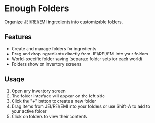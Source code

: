 # Enough Folders

Organize JEI/REI/EMI ingredients into customizable folders.

## Features

- Create and manage folders for ingredients
- Drag and drop ingredients directly from JEI/REI/EMI into your folders
- World-specific folder saving (separate folder sets for each world)
- Folders show on inventory screens

## Usage

1. Open any inventory screen
2. The folder interface will appear on the left side
3. Click the "+" button to create a new folder
4. Drag items from JEI/REI/EMI into your folders or use Shift+A to add to your active folder
5. Click on folders to view their contents

